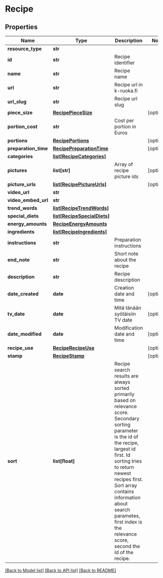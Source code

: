 # Recipe

## Properties
Name | Type | Description | Notes
------------ | ------------- | ------------- | -------------
**resource_type** | **str** |  | 
**id** | **str** | Recipe identifier | 
**name** | **str** | Recipe name | 
**url** | **str** | Recipe url in k-ruoka.fi | 
**url_slug** | **str** | Recipe url slug | 
**piece_size** | [**RecipePieceSize**](RecipePieceSize.md) |  | [optional] 
**portion_cost** | **str** | Cost per portion in Euros | 
**portions** | [**RecipePortions**](RecipePortions.md) |  | [optional] 
**preparation_time** | [**RecipePreparationTime**](RecipePreparationTime.md) |  | [optional] 
**categories** | [**list[RecipeCategories]**](RecipeCategories.md) |  | 
**pictures** | **list[str]** | Array of recipe picture ids | [optional] 
**picture_urls** | [**list[RecipePictureUrls]**](RecipePictureUrls.md) |  | [optional] 
**video_url** | **str** |  | 
**video_embed_url** | **str** |  | 
**trend_words** | [**list[RecipeTrendWords]**](RecipeTrendWords.md) |  | 
**special_diets** | [**list[RecipeSpecialDiets]**](RecipeSpecialDiets.md) |  | 
**energy_amounts** | [**RecipeEnergyAmounts**](RecipeEnergyAmounts.md) |  | 
**ingredients** | [**list[RecipeIngredients]**](RecipeIngredients.md) |  | 
**instructions** | **str** | Preparation instructions | 
**end_note** | **str** | Short note about the recipe | 
**description** | **str** | Recipe description | 
**date_created** | **date** | Creation date and time | [optional] 
**tv_date** | **date** | Mitä tänään syötäisiin TV date | [optional] 
**date_modified** | **date** | Modification date and time | [optional] 
**recipe_use** | [**RecipeRecipeUse**](RecipeRecipeUse.md) |  | [optional] 
**stamp** | [**RecipeStamp**](RecipeStamp.md) |  | [optional] 
**sort** | **list[float]** | Recipe search results are always sorted primarily based on relevance score. Secondary sorting parameter is the id of the recipe, largest id first. Id sorting tries to return newest recipes first. Sort array contains information about search parametes, first index is the relevance score, second the Id of the recipe.  | 

[[Back to Model list]](../README.md#documentation-for-models) [[Back to API list]](../README.md#documentation-for-api-endpoints) [[Back to README]](../README.md)


